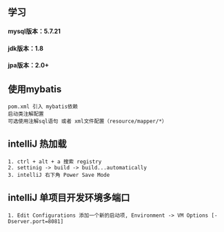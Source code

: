 ## 学习
#### mysql版本：5.7.21
#### jdk版本：1.8
#### jpa版本：2.0+


## 使用mybatis
```$xslt
pom.xml 引入 mybatis依赖
启动类注解配置
可选使用注解sql语句 或者 xml文件配置（resource/mapper/*）

```

## intelliJ 热加载
```
1. ctrl + alt + a 搜索 registry
2. settinig -> build -> build...automatically
3. intelliJ 右下角 Power Save Mode
```

## intelliJ 单项目开发环境多端口
```
1. Edit Configurations 添加一个新的启动项, Environment -> VM Options [-Dserver.port=8081]
```